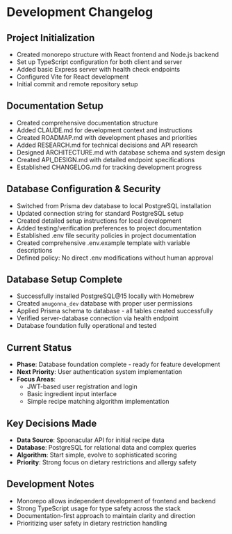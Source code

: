 # Development Changelog

## Project Initialization
- Created monorepo structure with React frontend and Node.js backend
- Set up TypeScript configuration for both client and server
- Added basic Express server with health check endpoints
- Configured Vite for React development
- Initial commit and remote repository setup

## Documentation Setup
- Created comprehensive documentation structure
- Added CLAUDE.md for development context and instructions
- Created ROADMAP.md with development phases and priorities
- Added RESEARCH.md for technical decisions and API research
- Designed ARCHITECTURE.md with database schema and system design
- Created API_DESIGN.md with detailed endpoint specifications
- Established CHANGELOG.md for tracking development progress

## Database Configuration & Security
- Switched from Prisma dev database to local PostgreSQL installation
- Updated connection string for standard PostgreSQL setup
- Created detailed setup instructions for local development
- Added testing/verification preferences to project documentation
- Established .env file security policies in project documentation
- Created comprehensive .env.example template with variable descriptions
- Defined policy: No direct .env modifications without human approval

## Database Setup Complete
- Successfully installed PostgreSQL@15 locally with Homebrew
- Created `amugonna_dev` database with proper user permissions
- Applied Prisma schema to database - all tables created successfully
- Verified server-database connection via health endpoint
- Database foundation fully operational and tested

## Current Status
- **Phase**: Database foundation complete - ready for feature development
- **Next Priority**: User authentication system implementation
- **Focus Areas**: 
  - JWT-based user registration and login
  - Basic ingredient input interface
  - Simple recipe matching algorithm implementation

## Key Decisions Made
- **Data Source**: Spoonacular API for initial recipe data
- **Database**: PostgreSQL for relational data and complex queries
- **Algorithm**: Start simple, evolve to sophisticated scoring
- **Priority**: Strong focus on dietary restrictions and allergy safety

## Development Notes
- Monorepo allows independent development of frontend and backend
- Strong TypeScript usage for type safety across the stack
- Documentation-first approach to maintain clarity and direction
- Prioritizing user safety in dietary restriction handling